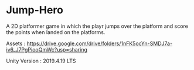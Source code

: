 # Jump-Hero

A 2D platformer game in which the playr jumps over the platform and score the points when landed on the platforms. 

Assets : https://drive.google.com/drive/folders/1nFK5ocYn-SMDJ7a-iv6_J7PgPiooQmWc?usp=sharing

Unity Version :  2019.4.19 LTS
